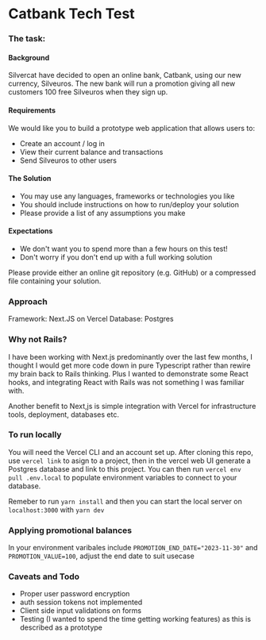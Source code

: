 # Catbank Tech Test

### The task:

#### Background

Silvercat have decided to open an online bank, Catbank, using our new currency, Silveuros. The new bank will run a promotion giving all new customers 100 free Silveuros when they sign up.

#### Requirements

We would like you to build a prototype web application that allows users to:

- Create an account / log in
- View their current balance and transactions
- Send Silveuros to other users

#### The Solution

- You may use any languages, frameworks or technologies you like
- You should include instructions on how to run/deploy your solution
- Please provide a list of any assumptions you make

#### Expectations

- We don't want you to spend more than a few hours on this test!
- Don't worry if you don't end up with a full working solution

Please provide either an online git repository (e.g. GitHub) or a compressed file containing your solution.

### Approach

Framework: Next.JS on Vercel
Database: Postgres

### Why not Rails?

I have been working with Next.js predominantly over the last few months, I thought I would get more code down in pure Typescript rather than rewire my brain back to Rails thinking. Plus I wanted to demonstrate some React hooks, and integrating React with Rails was not something I was familiar with.

Another benefit to Next,js is simple integration with Vercel for infrastructure tools, deployment, databases etc.

### To run locally

You will need the Vercel CLI and an account set up. After cloning this repo, use `vercel link` to asign to a project, then in the vercel web UI generate a Postgres database and link to this project. You can then run `vercel env pull .env.local` to populate environment variables to connect to your database.

Remeber to run `yarn install` and then you can start the local server on `localhost:3000` with `yarn dev`

### Applying promotional balances

In your environment varibales include `PROMOTION_END_DATE="2023-11-30"` and `PROMOTION_VALUE=100`, adjust the end date to suit usecase

### Caveats and Todo

- Proper user password encryption
- auth session tokens not implemented
- Client side input validations on forms
- Testing (I wanted to spend the time getting working features) as this is described as a prototype
